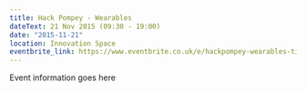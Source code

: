 ```yaml
---
title: Hack Pompey - Wearables
dateText: 21 Nov 2015 (09:30 - 19:00)
date: "2015-11-21"
location: Innovation Space
eventbrite_link: https://www.eventbrite.co.uk/e/hackpompey-wearables-tickets-18786538041
---
```

Event information goes here